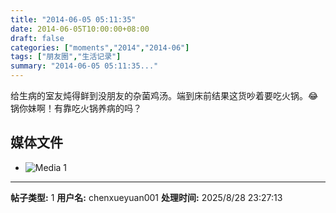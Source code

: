 ```yaml
---
title: "2014-06-05 05:11:35"
date: 2014-06-05T10:00:00+08:00
draft: false
categories: ["moments","2014","2014-06"]
tags: ["朋友圈","生活记录"]
summary: "2014-06-05 05:11:35..."
---
```


给生病的室友炖得鲜到没朋友的杂菌鸡汤。端到床前结果这货吵着要吃火锅。😂锅你妹啊！有靠吃火锅养病的吗？

## 媒体文件

- ![Media 1](/Moments/photos/2014-06-05/201406050511350.jpg)

---

**帖子类型:** 1
**用户名:** chenxueyuan001
**处理时间:** 2025/8/28 23:27:13